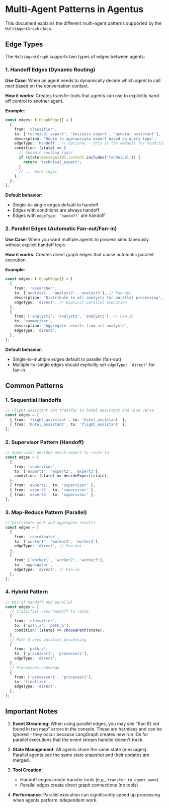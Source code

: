 # Multi-Agent Patterns in Agentus

This document explains the different multi-agent patterns supported by the `MultiAgentGraph` class.

## Edge Types

The `MultiAgentGraph` supports two types of edges between agents:

### 1. Handoff Edges (Dynamic Routing)

**Use Case**: When an agent needs to dynamically decide which agent to call next based on the conversation context.

**How it works**: Creates transfer tools that agents can use to explicitly hand off control to another agent.

**Example**:

```typescript
const edges: t.GraphEdge[] = [
  {
    from: 'classifier',
    to: ['technical_expert', 'business_expert', 'general_assistant'],
    description: 'Route to appropriate expert based on query type',
    edgeType: 'handoff', // Optional - this is the default for conditional edges
    condition: (state) => {
      // Dynamic routing logic
      if (state.messages[0].content.includes('technical')) {
        return 'technical_expert';
      }
      // ... more logic
    },
  },
];
```

**Default behavior**:

- Single-to-single edges default to handoff
- Edges with conditions are always handoff
- Edges with `edgeType: 'handoff'` are handoff

### 2. Parallel Edges (Automatic Fan-out/Fan-in)

**Use Case**: When you want multiple agents to process simultaneously without explicit handoff logic.

**How it works**: Creates direct graph edges that cause automatic parallel execution.

**Example**:

```typescript
const edges: t.GraphEdge[] = [
  {
    from: 'researcher',
    to: ['analyst1', 'analyst2', 'analyst3'], // Fan-out
    description: 'Distribute to all analysts for parallel processing',
    edgeType: 'direct', // Explicit parallel execution
  },
  {
    from: ['analyst1', 'analyst2', 'analyst3'], // Fan-in
    to: 'summarizer',
    description: 'Aggregate results from all analysts',
    edgeType: 'direct',
  },
];
```

**Default behavior**:

- Single-to-multiple edges default to parallel (fan-out)
- Multiple-to-single edges should explicitly set `edgeType: 'direct'` for fan-in

## Common Patterns

### 1. Sequential Handoffs

```typescript
// Flight assistant can transfer to hotel assistant and vice versa
const edges = [
  { from: 'flight_assistant', to: 'hotel_assistant' },
  { from: 'hotel_assistant', to: 'flight_assistant' },
];
```

### 2. Supervisor Pattern (Handoff)

```typescript
// Supervisor decides which expert to route to
const edges = [
  {
    from: 'supervisor',
    to: ['expert1', 'expert2', 'expert3'],
    condition: (state) => decideExpert(state),
  },
  { from: 'expert1', to: 'supervisor' },
  { from: 'expert2', to: 'supervisor' },
  { from: 'expert3', to: 'supervisor' },
];
```

### 3. Map-Reduce Pattern (Parallel)

```typescript
// Distribute work and aggregate results
const edges = [
  {
    from: 'coordinator',
    to: ['worker1', 'worker2', 'worker3'],
    edgeType: 'direct', // Fan-out
  },
  {
    from: ['worker1', 'worker2', 'worker3'],
    to: 'aggregator',
    edgeType: 'direct', // Fan-in
  },
];
```

### 4. Hybrid Pattern

```typescript
// Mix of handoff and parallel
const edges = [
  // Classifier uses handoff to route
  {
    from: 'classifier',
    to: ['path_a', 'path_b'],
    condition: (state) => choosePath(state),
  },
  // Path A uses parallel processing
  {
    from: 'path_a',
    to: ['processor1', 'processor2'],
    edgeType: 'direct',
  },
  // Processors converge
  {
    from: ['processor1', 'processor2'],
    to: 'finalizer',
    edgeType: 'direct',
  },
];
```

## Important Notes

1. **Event Streaming**: When using parallel edges, you may see "Run ID not found in run map" errors in the console. These are harmless and can be ignored - they occur because LangGraph creates new run IDs for parallel executions that the event stream handler doesn't track.

2. **State Management**: All agents share the same state (messages). Parallel agents see the same state snapshot and their updates are merged.

3. **Tool Creation**:
   - Handoff edges create transfer tools (e.g., `transfer_to_agent_name`)
   - Parallel edges create direct graph connections (no tools)

4. **Performance**: Parallel execution can significantly speed up processing when agents perform independent work.
